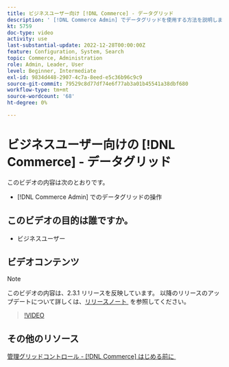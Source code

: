 ```yaml
---
title: ビジネスユーザー向け [!DNL Commerce] - データグリッド
description: ' [!DNL Commerce Admin] でデータグリッドを使用する方法を説明します。'
kt: 5759
doc-type: video
activity: use
last-substantial-update: 2022-12-28T00:00:00Z
feature: Configuration, System, Search
topic: Commerce, Administration
role: Admin, Leader, User
level: Beginner, Intermediate
exl-id: 9834d448-2907-4c7a-8eed-e5c36b96c9c9
source-git-commit: 79529c8d77df74e6f77ab3a01b45541a38dbf680
workflow-type: tm+mt
source-wordcount: '68'
ht-degree: 0%

---
```


# ビジネスユーザー向けの [!DNL Commerce] - データグリッド

このビデオの内容は次のとおりです。

- [!DNL Commerce Admin] でのデータグリッドの操作

## このビデオの目的は誰ですか。

- ビジネスユーザー

## ビデオコンテンツ

>[!NOTE]
>
>このビデオの内容は、2.3.1 リリースを反映しています。 以降のリリースのアップデートについて詳しくは、[&#x200B; リリースノート &#x200B;](https://experienceleague.adobe.com/docs/commerce-operations/release/notes/overview.html?lang=ja) を参照してください。

>[!VIDEO](https://video.tv.adobe.com/v/330073?quality=12&learn=on&captions=jpn)

## その他のリソース

[&#x200B; 管理グリッドコントロール - [!DNL Commerce]  はじめる前に &#x200B;](https://experienceleague.adobe.com/docs/commerce-admin/start/admin/tools/admin-grid-controls.html?lang=ja)
